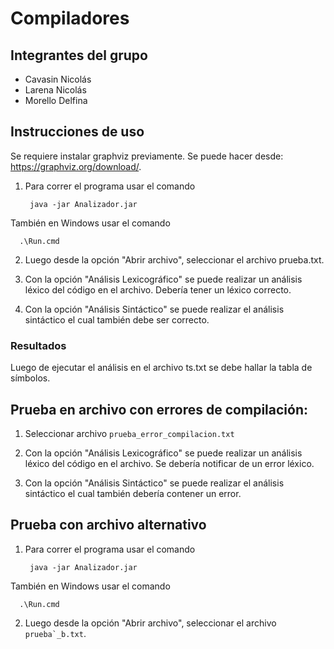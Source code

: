 # Compiladores

## Integrantes del grupo

- Cavasin Nicolás
- Larena Nicolás
- Morello Delfina


## Instrucciones de uso

Se requiere instalar graphviz previamente. Se puede hacer desde: https://graphviz.org/download/.

1. Para correr el programa usar el comando

        java -jar Analizador.jar

También en Windows usar el comando

      .\Run.cmd

2. Luego desde la opción "Abrir archivo", seleccionar el archivo prueba.txt.

3. Con la opción "Análisis Lexicográfico" se puede realizar un análisis léxico del código en el archivo. Debería tener un léxico correcto.

4. Con la opción "Análisis Sintáctico" se puede realizar el análisis sintáctico el cual también debe ser correcto.

### Resultados

Luego de ejecutar el análisis en el archivo ts.txt se debe hallar la tabla de símbolos. 


## Prueba en archivo con errores de compilación:

1. Seleccionar archivo ```prueba_error_compilacion.txt```

2. Con la opción "Análisis Lexicográfico" se puede realizar un análisis léxico del código en el archivo. Se debería notificar de un error léxico.

3. Con la opción "Análisis Sintáctico" se puede realizar el análisis sintáctico el cual también debería contener un error.

## Prueba con archivo alternativo

1. Para correr el programa usar el comando

        java -jar Analizador.jar

También en Windows usar el comando

      .\Run.cmd

2. Luego desde la opción "Abrir archivo", seleccionar el archivo ```prueba`_b.txt```.

